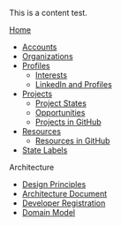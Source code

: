 This is a content test.

[Home](discussion_index.md)
* [Accounts](discussion/accounts.md)
* [Organizations](discussion/organizations.md)
* [Profiles](discussion/profiles.md)
    * [Interests](discussion/interests.md)
    * [LinkedIn and Profiles](discussion/linkedin.md)
* [Projects](discussion/projects.md)
    * [Project States](discussion/projectstates.md)
    * [Opportunities](discussion/opporunities.md)
    * [Projects in GitHub](discussion/github.md) 
* [Resources](discussion/resources.md)
    * [Resources in GitHub](discussion/github.md)
* [State Labels](discussion/statelabels.md)

Architecture 
* [Design Principles](discussion/principles.md)
* [Architecture Document](discussion/architecture.md)
* [Developer Registration](discussion/devregistration.md)
* [Domain Model](discussion/domainmodel.md)


